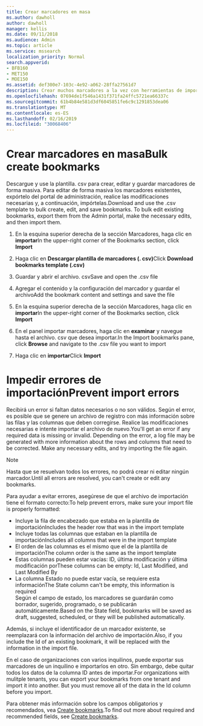 ```yaml
---
title: Crear marcadores en masa
ms.author: dawholl
author: dawholl
manager: kellis
ms.date: 09/11/2018
ms.audience: Admin
ms.topic: article
ms.service: mssearch
localization_priority: Normal
search.appverid:
- BFB160
- MET150
- MOE150
ms.assetid: def300e7-103c-4e92-a062-28ffa27561d7
description: Crear muchos marcadores a la vez con herramientas de importación para el portal de administración de Microsoft Search
ms.openlocfilehash: 07694de1f546a1431f371fa24ffc5721ea66337c
ms.sourcegitcommit: 61b4b84e581d3df6045851fe6c9c1291853dea06
ms.translationtype: MT
ms.contentlocale: es-ES
ms.lasthandoff: 02/16/2019
ms.locfileid: "30068406"
---
```

# <a name="bulk-create-bookmarks"></a><span data-ttu-id="bc62c-103">Crear marcadores en masa</span><span class="sxs-lookup"><span data-stu-id="bc62c-103">Bulk create bookmarks</span></span>

<span data-ttu-id="bc62c-p101">Descargue y use la plantilla. csv para crear, editar y guardar marcadores de forma masiva. Para editar de forma masiva los marcadores existentes, expórtelo del portal de administración, realice las modificaciones necesarias y, a continuación, impórtelas.</span><span class="sxs-lookup"><span data-stu-id="bc62c-p101">Download and use the .csv template to bulk create, edit, and save bookmarks. To bulk edit existing bookmarks, export them from the Admin portal, make the necessary edits, and then import them.</span></span>
  
1. <span data-ttu-id="bc62c-106">En la esquina superior derecha de la sección Marcadores, haga clic en **importar**</span><span class="sxs-lookup"><span data-stu-id="bc62c-106">In the upper-right corner of the Bookmarks section, click **Import**</span></span>
    
2. <span data-ttu-id="bc62c-107">Haga clic en **Descargar plantilla de marcadores (. csv)**</span><span class="sxs-lookup"><span data-stu-id="bc62c-107">Click **Download bookmarks template (.csv)**</span></span>
    
3. <span data-ttu-id="bc62c-108">Guardar y abrir el archivo. csv</span><span class="sxs-lookup"><span data-stu-id="bc62c-108">Save and open the .csv file</span></span>
    
4. <span data-ttu-id="bc62c-109">Agregar el contenido y la configuración del marcador y guardar el archivo</span><span class="sxs-lookup"><span data-stu-id="bc62c-109">Add the bookmark content and settings and save the file</span></span>
    
5. <span data-ttu-id="bc62c-110">En la esquina superior derecha de la sección Marcadores, haga clic en **importar**</span><span class="sxs-lookup"><span data-stu-id="bc62c-110">In the upper-right corner of the Bookmarks section, click **Import**</span></span>
    
6. <span data-ttu-id="bc62c-111">En el panel importar marcadores, haga clic en **examinar** y navegue hasta el archivo. csv que desea importar.</span><span class="sxs-lookup"><span data-stu-id="bc62c-111">In the Import bookmarks pane, click **Browse** and navigate to the .csv file you want to import</span></span> 
    
7. <span data-ttu-id="bc62c-112">Haga clic en **importar**</span><span class="sxs-lookup"><span data-stu-id="bc62c-112">Click **Import**</span></span>

# <a name="prevent-import-errors"></a><span data-ttu-id="bc62c-113">Impedir errores de importación</span><span class="sxs-lookup"><span data-stu-id="bc62c-113">Prevent import errors</span></span>      
<span data-ttu-id="bc62c-p102">Recibirá un error si faltan datos necesarios o no son válidos. Según el error, es posible que se genere un archivo de registro con más información sobre las filas y las columnas que deben corregirse. Realice las modificaciones necesarias e intente importar el archivo de nuevo.</span><span class="sxs-lookup"><span data-stu-id="bc62c-p102">You'll get an error if any required data is missing or invalid. Depending on the error, a log file may be generated with more information about the rows and columns that need to be corrected. Make any necessary edits, and try importing the file again.</span></span>

> [!NOTE]
> <span data-ttu-id="bc62c-117">Hasta que se resuelvan todos los errores, no podrá crear ni editar ningún marcador.</span><span class="sxs-lookup"><span data-stu-id="bc62c-117">Until all errors are resolved, you can't create or edit any bookmarks.</span></span> 

<span data-ttu-id="bc62c-118">Para ayudar a evitar errores, asegúrese de que el archivo de importación tiene el formato correcto:</span><span class="sxs-lookup"><span data-stu-id="bc62c-118">To help prevent errors, make sure your import file is properly formatted:</span></span>
- <span data-ttu-id="bc62c-119">Incluye la fila de encabezado que estaba en la plantilla de importación</span><span class="sxs-lookup"><span data-stu-id="bc62c-119">Includes the header row that was in the import template</span></span>
- <span data-ttu-id="bc62c-120">Incluye todas las columnas que estaban en la plantilla de importación</span><span class="sxs-lookup"><span data-stu-id="bc62c-120">Includes all columns that were in the import template</span></span>
- <span data-ttu-id="bc62c-121">El orden de las columnas es el mismo que el de la plantilla de importación</span><span class="sxs-lookup"><span data-stu-id="bc62c-121">The column order is the same as the import template</span></span>
- <span data-ttu-id="bc62c-122">Estas columnas pueden estar vacías: ID, última modificación y última modificación por</span><span class="sxs-lookup"><span data-stu-id="bc62c-122">These columns can be empty: Id, Last Modified, and Last Modified By</span></span>
- <span data-ttu-id="bc62c-123">La columna Estado no puede estar vacía, se requiere esta información</span><span class="sxs-lookup"><span data-stu-id="bc62c-123">The State column can't be empty, this information is required</span></span>  
<span data-ttu-id="bc62c-124">Según el campo de estado, los marcadores se guardarán como borrador, sugerido, programado, o se publicarán automáticamente.</span><span class="sxs-lookup"><span data-stu-id="bc62c-124">Based on the State field, bookmarks will be saved as draft, suggested, scheduled, or they will be published automatically.</span></span>

<span data-ttu-id="bc62c-125">Además, si incluye el identificador de un marcador existente, se reemplazará con la información del archivo de importación.</span><span class="sxs-lookup"><span data-stu-id="bc62c-125">Also, if you include the Id of an existing bookmark, it will be replaced with the information in the import file.</span></span>

<span data-ttu-id="bc62c-p103">En el caso de organizaciones con varios inquilinos, puede exportar sus marcadores de un inquilino e importarlos en otro. Sin embargo, debe quitar todos los datos de la columna ID antes de importar.</span><span class="sxs-lookup"><span data-stu-id="bc62c-p103">For organizations with mulitple tenants, you can export your bookmarks from one tenant and import it into another. But you must remove all of the data in the Id column before you import.</span></span>

<span data-ttu-id="bc62c-128">Para obtener más información sobre los campos obligatorios y recomendados, vea [Create bookmarks](create-bookmarks.md).</span><span class="sxs-lookup"><span data-stu-id="bc62c-128">To find out more about required and recommended fields, see [Create bookmarks](create-bookmarks.md).</span></span>
